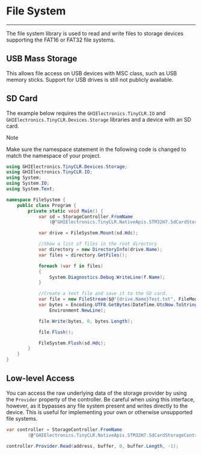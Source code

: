 # File System
---
The file system library is used to read and write files to storage devices supporting the FAT16 or FAT32 file systems.

## USB Mass Storage
This allows file access on USB devices with MSC class, such as USB memory sticks. Support for USB drives is still not publicly available.

## SD Card
The example below requires the `GHIElectronics.TinyCLR.IO` and `GHIElectronics.TinyCLR.Devices.Storage` libraries and a device with an SD card.

> [!Note]
> Make sure the namespace statement in the following code is changed to match the namespace of your project.

```cs
using GHIElectronics.TinyCLR.Devices.Storage;
using GHIElectronics.TinyCLR.IO;
using System;
using System.IO;
using System.Text;

namespace FileSystem {
    public class Program {
        private static void Main() {
            var sd = StorageController.FromName
                (@"GHIElectronics.TinyCLR.NativeApis.STM32H7.SdCardStorageController\0");

            var drive = FileSystem.Mount(sd.Hdc);

            //Show a list of files in the root directory
            var directory = new DirectoryInfo(drive.Name);
            var files = directory.GetFiles();

            foreach (var f in files)
            {
                System.Diagnostics.Debug.WriteLine(f.Name);
            }

            //Create a text file and save it to the SD card.
            var file = new FileStream($@"{drive.Name}Test.txt", FileMode.OpenOrCreate);
            var bytes = Encoding.UTF8.GetBytes(DateTime.UtcNow.ToString() +
                Environment.NewLine);

            file.Write(bytes, 0, bytes.Length);

            file.Flush();

            FileSystem.Flush(sd.Hdc);
        }
    }
}

```

## Low-level Access
You can access the raw underlying data of the storage provider by using the `Provider` property of the controller. Be careful when using this interface, however, as it bypasses any file system present and writes directly to the device. This is useful for implementing your own or otherwise unsupported file systems.

```cs
var controller = StorageController.FromName
        (@"GHIElectronics.TinyCLR.NativeApis.STM32H7.SdCardStorageController\0");

controller.Provider.Read(address, buffer, 0, buffer.Length, -1);
```